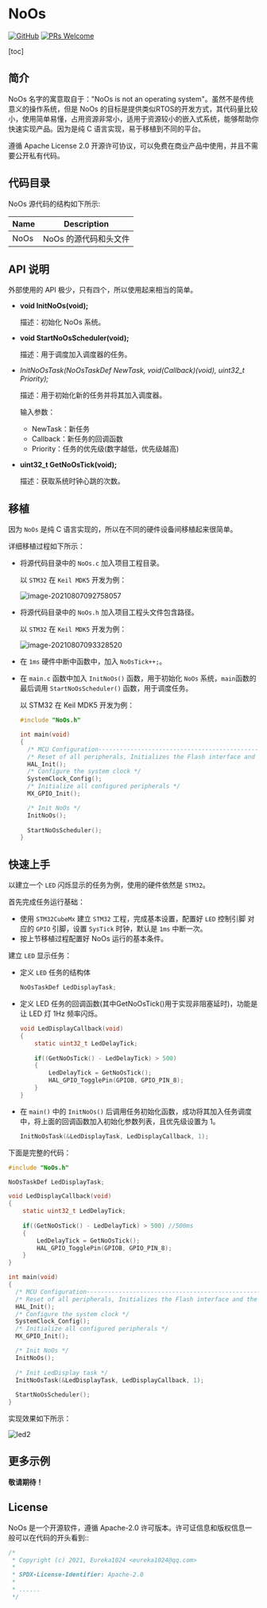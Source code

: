 # NoOs #

[![GitHub](https://img.shields.io/github/license/RT-Thread/rt-thread.svg)](https://github.com/Eureka1024/NoOs/LICENSE)
[![PRs Welcome](https://img.shields.io/badge/PRs-welcome-brightgreen.svg?style=flat)](https://github.com/Eureka1024/NoOs)

[toc]



## 简介

NoOs 名字的寓意取自于："NoOs is not an operating system"。虽然不是传统意义的操作系统，但是 NoOs 的目标是提供类似RTOS的开发方式，其代码量比较小，使用简单易懂，占用资源非常小，适用于资源较小的嵌入式系统，能够帮助你快速实现产品。因为是纯 C 语言实现，易于移植到不同的平台。

遵循 Apache License 2.0 开源许可协议，可以免费在商业产品中使用，并且不需要公开私有代码。



## 代码目录

NoOs 源代码的结构如下所示:

| Name | Description           |
| ---- | --------------------- |
| NoOs | NoOs 的源代码和头文件 |



## API 说明

外部使用的 API 极少，只有四个，所以使用起来相当的简单。

- **void InitNoOs(void);**

  描述：初始化 NoOs 系统。

- **void StartNoOsScheduler(void);**

  描述：用于调度加入调度器的任务。

- **InitNoOsTask(NoOsTaskDef* NewTask, void(*Callback)(void), uint32_t Priority);**

  描述：用于初始化新的任务并将其加入调度器。

  输入参数：

  - NewTask：新任务
  - Callback：新任务的回调函数
  - Priority：任务的优先级(数字越低，优先级越高)

- **uint32_t GetNoOsTick(void);**

  描述：获取系统时钟心跳的次数。



## 移植

因为 `NoOs` 是纯 C 语言实现的，所以在不同的硬件设备间移植起来很简单。

详细移植过程如下所示：

- 将源代码目录中的 `NoOs.c` 加入项目工程目录。

  以 `STM32` 在 `Keil MDK5` 开发为例：

  ![image-20210807092758057](https://gitee.com/Eureka1024/my-image-hosting-service/raw/master/img/20210807092758.png)



- 将源代码目录中的 `NoOs.h` 加入项目工程头文件包含路径。

  以 `STM32` 在 `Keil MDK5` 开发为例：

  ![image-20210807093328520](https://gitee.com/Eureka1024/my-image-hosting-service/raw/master/img/20210807093328.png)

- 在 `1ms` 硬件中断中函数中，加入 `NoOsTick++;`。

- 在 `main.c` 函数中加入 `InitNoOs()` 函数，用于初始化 `NoOs` 系统，`main`函数的最后调用 `StartNoOsScheduler()` 函数，用于调度任务。

  以 STM32 在 Keil MDK5 开发为例：

  ```c
  #include "NoOs.h"
  
  int main(void)
  {
    /* MCU Configuration--------------------------------------------------------*/
    /* Reset of all peripherals, Initializes the Flash interface and the Systick. */
    HAL_Init();
    /* Configure the system clock */
    SystemClock_Config();
    /* Initialize all configured peripherals */
    MX_GPIO_Init();
  
    /* Init NoOs */
    InitNoOs();
      
    StartNoOsScheduler();
  }
  ```
  
  

## 快速上手

以建立一个 `LED` 闪烁显示的任务为例，使用的硬件依然是 `STM32`。

首先完成任务运行基础：

- 使用 `STM32CubeMx` 建立 `STM32` 工程，完成基本设置，配置好 `LED` 控制引脚 对应的 `GPIO` 引脚，设置 `SysTick` 时钟，默认是 `1ms` 中断一次。
- 按上节移植过程配置好 NoOs 运行的基本条件。

建立 `LED` 显示任务：

- 定义 `LED` 任务的结构体

  ```c
  NoOsTaskDef LedDisplayTask;
  ```

- 定义 LED 任务的回调函数(其中GetNoOsTick()用于实现非阻塞延时)，功能是让 LED 灯 1Hz 频率闪烁。 

  ```c
  void LedDisplayCallback(void)
  {
      static uint32_t LedDelayTick;
      
      if((GetNoOsTick() - LedDelayTick) > 500)
      {
          LedDelayTick = GetNoOsTick();
          HAL_GPIO_TogglePin(GPIOB, GPIO_PIN_8);
      }
  }
  
  ```

- 在 `main()` 中的 `InitNoOs()` 后调用任务初始化函数，成功将其加入任务调度中，将上面的回调函数加入初始化参数列表，且优先级设置为 1。

  ```c
  InitNoOsTask(&LedDisplayTask, LedDisplayCallback, 1); 
  ```

下面是完整的代码：

```c
#include "NoOs.h"

NoOsTaskDef LedDisplayTask;

void LedDisplayCallback(void)
{
    static uint32_t LedDelayTick;
    
    if((GetNoOsTick() - LedDelayTick) > 500) //500ms
    {
        LedDelayTick = GetNoOsTick();
        HAL_GPIO_TogglePin(GPIOB, GPIO_PIN_8);
    }
}

int main(void)
{
  /* MCU Configuration--------------------------------------------------------*/
  /* Reset of all peripherals, Initializes the Flash interface and the Systick. */
  HAL_Init();
  /* Configure the system clock */
  SystemClock_Config();
  /* Initialize all configured peripherals */
  MX_GPIO_Init();

  /* Init NoOs */
  InitNoOs();
  
  /* Init LedDisplay task */
  InitNoOsTask(&LedDisplayTask, LedDisplayCallback, 1); 
    
  StartNoOsScheduler();
}
```

实现效果如下所示：

![led2](https://github.com/Eureka1024/NoOs/blob/main/documentation/figures/led_flash.gif)



## 更多示例

**敬请期待！**



## License

NoOs 是一个开源软件，遵循 Apache-2.0 许可版本。许可证信息和版权信息一般可以在代码的开头看到::

```c
/*
 * Copyright (c) 2021, Eureka1024 <eureka1024@qq.com>
 *
 * SPDX-License-Identifier: Apache-2.0
 *
 * ......
 */
```


